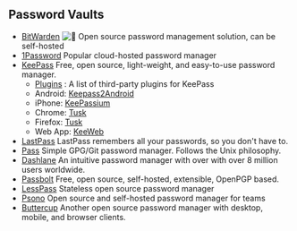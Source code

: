 ## Password Vaults

  * [BitWarden](https://bitwarden.com/) ![:star2:](/static/twemoji/1f31f.png) Open source password management solution, can be self-hosted
  * [1Password](https://1password.com/) Popular cloud-hosted password manager
  * [KeePass](https://keepass.info/) Free, open source, light-weight, and easy-to-use password manager.
    * [Plugins](https://keepass.info/plugins.html) : A list of third-party plugins for KeePass
    * Android: [Keepass2Android](https://github.com/PhilippC/keepass2android)
    * iPhone: [KeePassium](https://keepassium.com/)
    * Chrome: [Tusk](https://chrome.google.com/webstore/detail/keepass-tusk-password-acc/fmhmiaejopepamlcjkncpgpdjichnecm)
    * Firefox: [Tusk](https://addons.mozilla.org/en-US/firefox/addon/keepass-tusk)
    * Web App: [KeeWeb](https://keeweb.info/)
  * [LastPass](https://www.lastpass.com/) LastPass remembers all your passwords, so you don't have to.
  * [Pass](https://www.passwordstore.org/) Simple GPG/Git password manager. Follows the Unix philosophy.
  * [Dashlane](https://www.dashlane.com/) An intuitive password manager with over with over 8 million users worldwide.
  * [Passbolt](https://www.passbolt.com/) Free, open source, self-hosted, extensible, OpenPGP based.
  * [LessPass](https://lesspass.com/) Stateless open source password manager
  * [Psono](https://psono.com/) Open source and self-hosted password manager for teams
  * [Buttercup](https://buttercup.pw/) Another open source password manager with desktop, mobile, and browser clients.